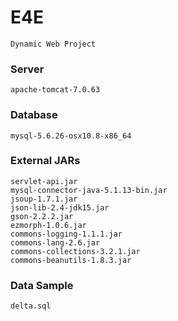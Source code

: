 # E4E
	Dynamic Web Project

### Server
	apache-tomcat-7.0.63

### Database
	mysql-5.6.26-osx10.8-x86_64

### External JARs
	servlet-api.jar
	mysql-connector-java-5.1.13-bin.jar
	jsoup-1.7.1.jar
	json-lib-2.4-jdk15.jar
	gson-2.2.2.jar
	ezmorph-1.0.6.jar
	commons-logging-1.1.1.jar
	commons-lang-2.6.jar
	commons-collections-3.2.1.jar
	commons-beanutils-1.8.3.jar

### Data Sample
	delta.sql